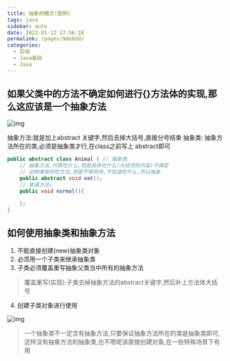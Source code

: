```yaml
---
title: 抽象的概念(图例)
tags: java
sidebar: auto
date: 2022-01-12 17:56:18
permalink: /pages/9debdd/
categories: 
  - 后端
  - Java基础
  - Java
---
```

## 如果父类中的方法不确定如何进行{}方法体的实现,那么这应该是一个抽象方法

![img](/img/chouxiang.png)

抽象方法:就是加上abstract 关键字,然后去掉大括号,直接分号结束
抽象类: 抽象方法所在的类,必须是抽象类才行,在class之前写上 abstract即可
``` java
public abstract class Animal { // 抽象类
    // 抽象方法,代表吃什么,但是具体吃什么(大括号的内容)不确定
    // 动物类有的吃方法,但是不够具体,不知道吃什么,所以抽象
    public abstract void eat();
    // 普通方法↓
    public void normal(){

    };
}
```

## 如何使用抽象类和抽象方法
1. 不能直接创建(new)抽象类对象
2. 必须用一个子类来继承抽象类
3. 子类必须覆盖重写抽象父类当中所有的抽象方法
> 覆盖重写(实现):子类去掉抽象方法的abstract关键字,然后补上方法体大括号
4. 创建子类对象进行使用

![img](/img/chouxiang2.png)

> 一个抽象类不一定含有抽象方法,只要保证抽象方法所在的类是抽象类即可,这样没有抽象方法的抽象类,也不嗯呢该直接创建对象,在一些特殊场景下有用

